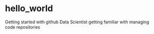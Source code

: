 # hello_world
Getting started with github
Data Scientist getting familiar with managing code repositories
